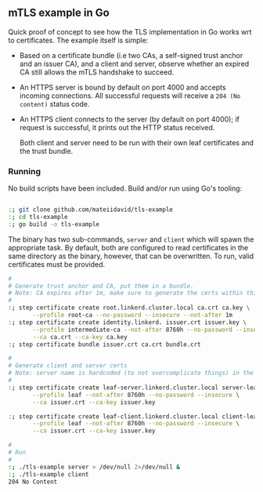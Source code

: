 ## mTLS example in Go

Quick proof of concept to see how the TLS implementation in Go works wrt to
certificates. The example itself is simple:

* Based on a certificate bundle (i.e two CAs, a self-signed trust anchor and an
  issuer CA), and a client and server, observe whether an expired CA still
  allows the mTLS handshake to succeed.
* An HTTPS server is bound by default on port 4000 and accepts incoming
  connections. All successful requests will receive a `204 (No content)` status
  code.
* An HTTPS client connects to the server (by default on port 4000); if request
  is successful, it prints out the HTTP status received.

  Both client and server need to be run with their own leaf certificates and the trust bundle.


### Running

No build scripts have been included. Build and/or run using Go's tooling:

```sh

:; git clone github.com/mateiidavid/tls-example
:; cd tls-example
:; go build -o tls-example

```

The binary has two sub-commands, `server` and `client` which will spawn the
appropriate task. By default, both are configured to read certificates in the
same directory as the binary, however, that can be overwritten. To run, valid
certificates must be provided.

```sh
#
# Generate trust anchor and CA, put them in a bundle.
# Note: CA expires after 1m, make sure to generate the certs within this time.
#
:; step certificate create root.linkerd.cluster.local ca.crt ca.key \
       --profile root-ca --no-password --insecure --not-after 1m 
:; step certificate create identity.linkerd. issuer.crt issuer.key \
       --profile intermediate-ca --not-after 8760h --no-password --insecure \
       --ca ca.crt --ca-key ca.key
:; step certificate bundle issuer.crt ca.crt bundle.crt 

#
# Generate client and server certs
# Note: server name is hardcoded (to not overcomplicate things) in the HTTP client
#
:; step certificate create leaf-server.linkerd.cluster.local server-leaf.crt server-leaf.key \
       --profile leaf --not-after 8760h --no-password --insecure \
       --ca issuer.crt --ca-key issuer.key

:; step certificate create leaf-client.linkerd.cluster.local client-leaf.crt client-leaf.key \
       --profile leaf --not-after 8760h --no-password --insecure \
       --ca issuer.crt --ca-key issuer.key

#
# Run
# 
:; ./tls-example server > /dev/null 2>/dev/null &
:; ./tls-example client
204 No Content
```


